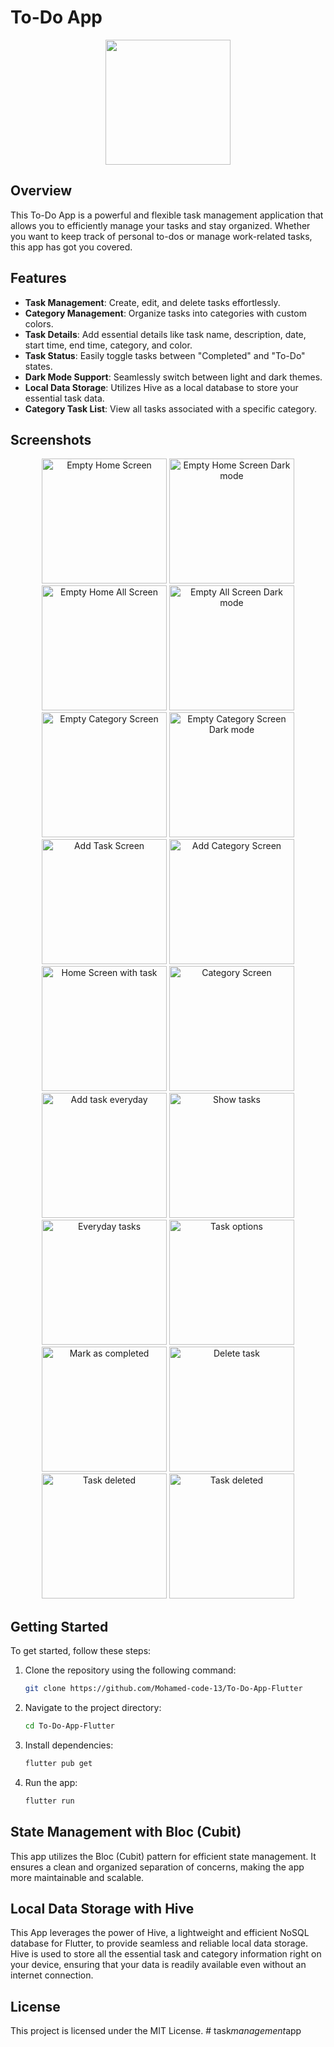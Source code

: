 # To-Do App

<p align="center"><img src="assets/logo.png" width = 200></p>

## Overview

This To-Do App is a powerful and flexible task management application that allows you to efficiently manage your tasks and stay organized. Whether you want to keep track of personal to-dos or manage work-related tasks, this app has got you covered.

## Features

- **Task Management**: Create, edit, and delete tasks effortlessly.
- **Category Management**: Organize tasks into categories with custom colors.
- **Task Details**: Add essential details like task name, description, date, start time, end time, category, and color.
- **Task Status**: Easily toggle tasks between "Completed" and "To-Do" states.
- **Dark Mode Support**: Seamlessly switch between light and dark themes.
- **Local Data Storage**: Utilizes Hive as a local database to store your essential task data.
- **Category Task List**: View all tasks associated with a specific category.

## Screenshots

<div align="center">
  <img src="assets/screenshots/empty_homescreen.png" alt="Empty Home Screen" width="200"/>
  <img src="assets/screenshots/empty_homescreen_dark.png" alt="Empty Home Screen Dark mode" width="200"/>
  <img src="assets/screenshots/empty_allscreen.png" alt="Empty Home All Screen" width="200"/>
  <img src="assets/screenshots/empty_allscreen_dark.png" alt="Empty All Screen Dark mode" width="200"/>
  <img src="assets/screenshots/empty_categoryscreen.png" alt="Empty Category Screen" width="200"/>
  <img src="assets/screenshots/empty_categoryscreen_dark.png" alt="Empty Category Screen Dark mode" width="200"/>
  <img src="assets/screenshots/add_taskscreen.png" alt="Add Task Screen" width="200"/>
  <img src="assets/screenshots/add_category_screen.png" alt="Add Category Screen" width="200"/>
  <img src="assets/screenshots/homescreen_with_task.png" alt="Home Screen with task" width="200"/>
  <img src="assets/screenshots/category_screen.png" alt="Category Screen" width="200"/>
  <img src="assets/screenshots/add_task_everyday.png" alt="Add task everyday" width="200"/>
  <img src="assets/screenshots/show_tasks.png" alt="Show tasks" width="200"/>
  <img src="assets/screenshots/everyday_task.png" alt="Everyday tasks" width="200"/>
  <img src="assets/screenshots/task_options.png" alt="Task options" width="200"/>
  <img src="assets/screenshots/mark_as_completed.png" alt="Mark as completed" width="200"/>
  <img src="assets/screenshots/delete_task.png" alt="Delete task" width="200"/>
  <img src="assets/screenshots/task_deleted.png" alt="Task deleted" width="200"/>
  <img src="assets/screenshots/tasks_by_category.png" alt="Task deleted" width="200"/>
  
</div>

## Getting Started

To get started, follow these steps:

1. Clone the repository using the following command:

   ```bash
   git clone https://github.com/Mohamed-code-13/To-Do-App-Flutter
   ```

2. Navigate to the project directory:

   ```bash
   cd To-Do-App-Flutter
   ```

3. Install dependencies:

   ```bash
   flutter pub get
   ```

4. Run the app:

   ```bash
   flutter run
   ```

## State Management with Bloc (Cubit)

This app utilizes the Bloc (Cubit) pattern for efficient state management. It ensures a clean and organized separation of concerns, making the app more maintainable and scalable.

## Local Data Storage with Hive

This App leverages the power of Hive, a lightweight and efficient NoSQL database for Flutter, to provide seamless and reliable local data storage. Hive is used to store all the essential task and category information right on your device, ensuring that your data is readily available even without an internet connection.

## License

This project is licensed under the MIT License.
#   t a s k _ m a n a g e m e n t _ a p p  
 